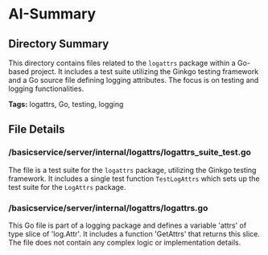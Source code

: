 # AI-Summary
## Directory Summary
This directory contains files related to the `logattrs` package within a Go-based project. It includes a test suite utilizing the Ginkgo testing framework and a Go source file defining logging attributes. The focus is on testing and logging functionalities.

**Tags:** logattrs, Go, testing, logging

## File Details
    
### /basicservice/server/internal/logattrs/logattrs_suite_test.go
The file is a test suite for the `logattrs` package, utilizing the Ginkgo testing framework. It includes a single test function `TestLogAttrs` which sets up the test suite for the `LogAttrs` package.

### /basicservice/server/internal/logattrs/logattrs.go
This Go file is part of a logging package and defines a variable 'attrs' of type slice of 'log.Attr'. It includes a function 'GetAttrs' that returns this slice. The file does not contain any complex logic or implementation details.
